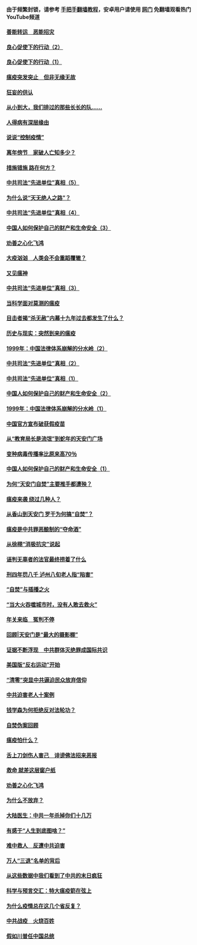 #### 由于频繁封锁，请参考 [手把手翻墙教程](https://github.com/gfw-breaker/guides/wiki/)，安卓用户请使用 [网门](https://github.com/gfw-breaker/nogfw/blob/master/dl.md?t=02271200) 免翻墙观看热门YouTube频道 

#### [善能转运　恶能招灾](../pages/19/421334.md?t=02271200) 

#### [良心促使下的行动（2）](../pages/19/421361.md?t=02271200) 

#### [良心促使下的行动（1）](../pages/19/421302.md?t=02271200) 

#### [瘟疫突发突止　但非无缘无故](../pages/19/421281.md?t=02271200) 

#### [狂妄的供认](../pages/19/421199.md?t=02271200) 

#### [从小到大，我们排过的那些长长的队……](../pages/19/421243.md?t=02271200) 

#### [人得病有深层缘由](../pages/19/420864.md?t=02271200) 

#### [说说“控制疫情”](../pages/19/420831.md?t=02271200) 

#### [离年傍节　家破人亡知多少？](../pages/19/420563.md?t=02271200) 

#### [措施错施  路在何方？](../pages/19/420076.md?t=02271200) 

#### [中共司法“先进单位”真相（5）](../pages/19/419453.md?t=02271200) 

#### [为什么说“天无绝人之路”？](../pages/19/419618.md?t=02271200) 

#### [中共司法“先进单位”真相（4）](../pages/19/419452.md?t=02271200) 

#### [中国人如何保护自己的财产和生命安全（3）](../pages/19/419405.md?t=02271200) 

#### [劝善之心化飞鸿](../pages/19/418758.md?t=02271200) 

#### [大疫汹汹　人类会不会重蹈覆辙？](../pages/19/419691.md?t=02271200) 

#### [又见瘟神](../pages/19/419225.md?t=02271200) 

#### [中共司法“先进单位”真相（3）](../pages/19/419451.md?t=02271200) 

#### [当科学面对莫测的瘟疫](../pages/19/419625.md?t=02271200) 

#### [目击者揭“杀无赦”内幕十九年过去都发生了什么？](../pages/19/419617.md?t=02271200) 

#### [历史与现实：突然到来的瘟疫](../pages/19/419619.md?t=02271200) 

#### [1999年：中国法律体系崩解的分水岭（2）](../pages/19/419455.md?t=02271200) 

#### [中共司法“先进单位”真相（2）](../pages/19/419450.md?t=02271200) 

#### [中共司法“先进单位”真相（1）](../pages/19/419449.md?t=02271200) 

#### [中国人如何保护自己的财产和生命安全（2）](../pages/19/419404.md?t=02271200) 

#### [1999年：中国法律体系崩解的分水岭（1）](../pages/19/419454.md?t=02271200) 

#### [中国官方宣布破获假疫苗](../pages/19/419504.md?t=02271200) 

#### [从“教育局长是流氓”到蛇年的天安门广场](../pages/19/419470.md?t=02271200) 

#### [变种病毒传播率比原来高70％](../pages/19/419456.md?t=02271200) 

#### [中国人如何保护自己的财产和生命安全（1）](../pages/19/419403.md?t=02271200) 

#### [为何“天安门自焚”主要推手都遭殃？](../pages/19/419348.md?t=02271200) 

#### [瘟疫来袭 绕过几种人？](../pages/19/419349.md?t=02271200) 

#### [从香山到天安门 罗干为何搞“自焚”？](../pages/19/419270.md?t=02271200) 

#### [瘟疫是中共罪恶酿制的“夺命酒”](../pages/19/419223.md?t=02271200) 

#### [从徐栩“消极抗灾”说起](../pages/19/419224.md?t=02271200) 

#### [诬判无辜者的法官最终捞着了什么](../pages/19/419268.md?t=02271200) 

#### [刑四年罚八千 泸州八旬老人指“陷害”](../pages/19/419232.md?t=02271200) 

#### [“自焚”与插播之火](../pages/19/419226.md?t=02271200) 

#### [“当大火吞噬城市时，没有人敢去救火”](../pages/19/419077.md?t=02271200) 

#### [年关来临　冤判不停](../pages/19/419093.md?t=02271200) 

#### [回顾|天安门是“最大的摄影棚”](../pages/19/380866.md?t=02271200) 

#### [证据不断浮现　中共群体灭绝罪成国际共识](../pages/19/419031.md?t=02271200) 

#### [美国版“反右运动”开始](../pages/19/419030.md?t=02271200) 

#### [“清零”突显中共逼迫民众放弃信仰](../pages/19/418995.md?t=02271200) 

#### [中共迫害老人十案例](../pages/19/418831.md?t=02271200) 

#### [钱学森为何拒绝反对法轮功？](../pages/19/418905.md?t=02271200) 

#### [自焚伪案回顾](../pages/19/418799.md?t=02271200) 

#### [瘟疫怕什么？](../pages/19/418800.md?t=02271200) 

#### [舌上刀剑伤人害己　诽谤佛法招来恶报](../pages/19/418731.md?t=02271200) 

#### [救命 就差这层窗户纸](../pages/19/418706.md?t=02271200) 

#### [劝善之心化飞鸿](../pages/19/416766.md?t=02271200) 

#### [为什么不放弃？](../pages/19/418691.md?t=02271200) 

#### [大陆医生：中共一年杀掉你们十几万](../pages/19/418670.md?t=02271200) 

#### [有感于“人生到底图啥？”](../pages/19/418624.md?t=02271200) 

#### [难中救人　反遭中共迫害](../pages/19/418414.md?t=02271200) 

#### [万人“三退”名单的背后](../pages/19/418505.md?t=02271200) 

#### [从这些数据中我们看到了中共的末日疯狂](../pages/19/418420.md?t=02271200) 

#### [科学与预言交汇：特大瘟疫箭在弦上](../pages/19/418266.md?t=02271200) 

#### [为什么疫情总在这几个省反复？](../pages/19/418219.md?t=02271200) 

#### [中共战疫　火烧百姓](../pages/19/418220.md?t=02271200) 

#### [假如川普任中国总统](../pages/19/418174.md?t=02271200) 

